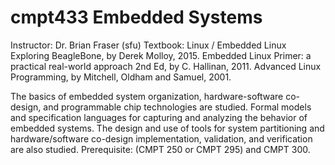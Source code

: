 # cmpt433 Embedded Systems

Instructor: Dr. Brian Fraser (sfu)
Textbook:
Linux / Embedded Linux
      Exploring BeagleBone, by Derek Molloy, 2015.
      Embedded Linux Primer: a practical real-world approach 2nd Ed, by C. Hallinan, 2011.
      Advanced Linux Programming, by Mitchell, Oldham and Samuel, 2001. 
      
The basics of embedded system organization, hardware-software co-design, and programmable chip technologies are studied. Formal models and specification languages for capturing and analyzing the behavior of embedded systems. The design and use of tools for system partitioning and hardware/software co-design implementation, validation, and verification are also studied. Prerequisite: (CMPT 250 or CMPT 295) and CMPT 300.
